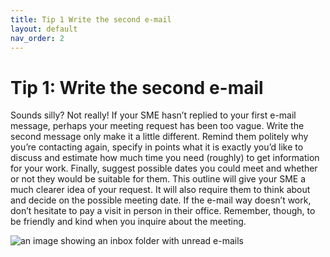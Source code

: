 ```yaml
---
title: Tip 1 Write the second e-mail
layout: default
nav_order: 2
---
```



<h1>Tip 1: Write the second e-mail</h1>

Sounds silly? Not really! If your SME hasn’t replied to your first e-mail message, perhaps your meeting request has been too vague.
Write the second message only make it a little different. Remind them politely why you’re contacting again, specify in points what it is exactly you’d like to discuss and estimate how much time you need (roughly) to get information for your work. Finally, suggest possible dates you could meet and whether or not they would be suitable for them. This outline will give your SME a much clearer idea of your request. It will also require them to think about and decide on the possible meeting date.
If the e-mail way doesn’t work, don’t hesitate to pay a visit in person in their office. Remember, though, to be friendly and kind when you inquire about the meeting. 


![an image showing an inbox folder with unread e-mails](<email imagejpg-1.jpg>)
